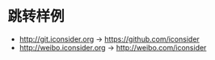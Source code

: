 # 跳转样例
* http://git.iconsider.org -> https://github.com/iconsider
* http://weibo.iconsider.org -> http://weibo.com/iconsider
